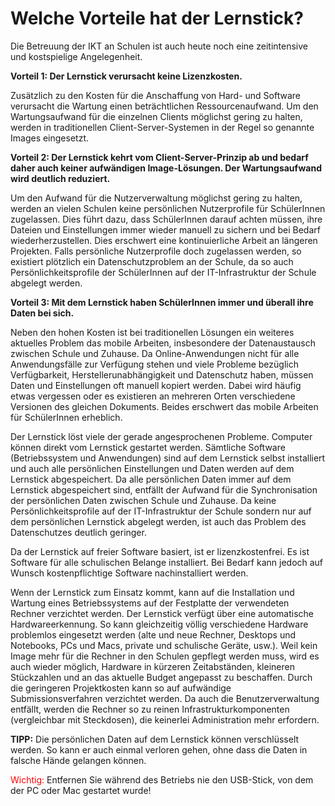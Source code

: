 # Welche Vorteile hat der Lernstick?

Die Betreuung der IKT an Schulen ist auch heute noch eine zeitintensive und kostspielige Angelegenheit.

**Vorteil 1: Der Lernstick verursacht keine Lizenzkosten.**

Zusätzlich zu den Kosten für die Anschaffung von Hard- und Software verursacht die Wartung einen beträchtlichen Ressourcenaufwand. Um den Wartungsaufwand für die einzelnen Clients möglichst gering zu halten, werden in traditionellen Client-Server-Systemen in der Regel so genannte Images eingesetzt. 

**Vorteil 2: Der Lernstick kehrt vom Client-Server-Prinzip ab und bedarf daher auch keiner aufwändigen Image-Lösungen. Der Wartungsaufwand wird deutlich reduziert.**

Um den Aufwand für die Nutzerverwaltung möglichst gering zu halten, werden an vielen Schulen keine persönlichen Nutzerprofile für SchülerInnen zugelassen. Dies führt dazu, dass SchülerInnen darauf achten müssen, ihre Dateien und Einstellungen immer wieder manuell zu sichern und bei Bedarf wiederherzustellen. Dies erschwert eine kontinuierliche Arbeit an längeren Projekten. Falls persönliche Nutzerprofile doch zugelassen werden, so existiert plötzlich ein Datenschutzproblem an der Schule, da so auch Persönlichkeitsprofile der SchülerInnen auf der IT-Infrastruktur der Schule abgelegt werden. 

**Vorteil 3: Mit dem Lernstick haben SchülerInnen immer und überall ihre Daten bei sich.**

Neben den hohen Kosten ist bei traditionellen Lösungen ein weiteres aktuelles Problem das mobile Arbeiten, insbesondere der Datenaustausch zwischen Schule und Zuhause. Da Online-Anwendungen nicht für alle Anwendungsfälle zur Verfügung stehen und viele Probleme bezüglich Verfügbarkeit, Herstellerunabhängigkeit und Datenschutz haben, müssen Daten und Einstellungen oft manuell kopiert werden. Dabei wird häufig etwas vergessen oder es existieren an mehreren Orten verschiedene Versionen des gleichen Dokuments. Beides erschwert das mobile Arbeiten für SchülerInnen erheblich.

Der Lernstick löst viele der gerade angesprochenen Probleme. Computer können direkt vom Lernstick gestartet werden. Sämtliche Software (Betriebssystem und Anwendungen) sind auf dem Lernstick selbst installiert und auch alle persönlichen Einstellungen und Daten werden auf dem Lernstick abgespeichert. Da alle persönlichen Daten immer auf dem Lernstick abgespeichert sind, entfällt der Aufwand für die Synchronisation der persönlichen Daten zwischen Schule und Zuhause. Da keine Persönlichkeitsprofile auf der IT-Infrastruktur der Schule sondern nur auf dem persönlichen Lernstick abgelegt werden, ist auch das Problem des Datenschutzes deutlich geringer.

Da der Lernstick auf freier Software basiert, ist er lizenzkostenfrei. Es ist Software für alle schulischen Belange installiert. Bei Bedarf kann jedoch auf Wunsch kostenpflichtige Software nachinstalliert werden.

Wenn der Lernstick zum Einsatz kommt, kann auf die Installation und Wartung eines Betriebs­systems auf der Festplatte der verwendeten Rechner verzichtet werden. Der Lernstick verfügt über eine automatische Hardwareerkennung. So kann gleichzeitig völlig verschiedene Hardware problemlos eingesetzt werden (alte und neue Rechner, Desktops und Notebooks, PCs und Macs, private und schulische Geräte, usw.). Weil kein Image mehr für die Rechner in den Schulen gepflegt werden muss, wird es auch wieder möglich, Hardware in kürzeren Zeitabständen, kleineren Stückzahlen und an das aktuelle Budget angepasst zu beschaffen. Durch die geringeren Projektkosten kann so auf aufwändige Submissionsverfahren verzichtet werden. Da auch die Benutzer­verwaltung entfällt, werden die Rechner so zu reinen Infrastrukturkomponenten (vergleichbar mit Steckdosen), die keinerlei Administration mehr erfordern.

**TIPP:** Die persönlichen Daten auf dem Lernstick können verschlüsselt werden. So kann er auch einmal verloren gehen, ohne dass die Daten in falsche Hände gelangen können.

<span style="color:red">Wichtig: </span> Entfernen Sie während des Betriebs nie den USB-Stick, von dem der PC oder Mac gestartet wurde!